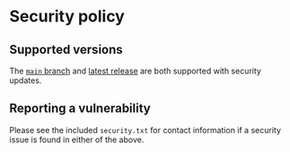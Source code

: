 # Security policy

## Supported versions

The [`main` branch](https://github.com/dosbox-staging/dosbox-staging/tree/main) and
[latest release](https://github.com/dosbox-staging/dosbox-staging/releases)
are both supported with security updates.

## Reporting a vulnerability

Please see the included `security.txt` for contact
information if a security issue is found in either
of the above.
